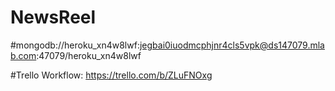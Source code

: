 # NewsReel

#mongodb://heroku_xn4w8lwf:jegbai0iuodmcphjnr4cls5vpk@ds147079.mlab.com:47079/heroku_xn4w8lwf

#Trello Workflow: https://trello.com/b/ZLuFNOxg